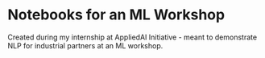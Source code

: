 # Notebooks for an ML Workshop

Created during my internship at AppliedAI Initiative - meant to demonstrate NLP for industrial partners at an ML workshop. 
